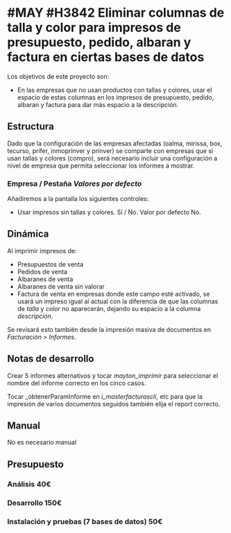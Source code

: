 # #MAY #H3842 Eliminar columnas de talla y color para impresos de presupuesto, pedido, albaran y factura en ciertas bases de datos

Los objetivos de este proyecto son:
+ En las empresas que no usan productos con tallas y colores, usar el espacio de estas columnas en los impresos de presupuesto, pedido, albaran y factura para dar más espacio a la descripción.

## Estructura
Dado que la configuración de las empresas afectadas (oalma, mirissa, box, tecurso, prifer, inmoprinver y prinver) se comparte con empresas que sí usan tallas y colores (compro), será necesario incluir una configuración a nivel de empresa que permita seleccionar los informes a mostrar.

### Empresa / Pestaña _Valores por defecto_
Añadiremos a la pantalla los siguientes controles:
+ Usar impresos sin tallas y colores. Sí / No. Valor por defecto No.

## Dinámica
Al imprimir impresos de:
+ Presupuestos de venta
+ Pedidos de venta
+ Albaranes de venta
+ Albaranes de venta sin valorar
+ Factura de venta
en empresas donde este campo esté activado, se usará un impreso igual al actual con la diferencia de que las columnas de _talla_ y _color_ no aparecerán, dejando su espacio a la columna _descripción_.

Se revisará esto también desde la impresión masiva de documentos en _Facturación > Informes_.

## Notas de desarrollo
Crear 5 informes alternativos y tocar _mayton_imprimir_ para seleccionar el nombre del informe correcto en los cinco casos.

Tocar _obtenerParamInforme en _i_masterfacturascli_, etc para que la impresión de varios documentos seguidos también elija el report correcto.

## Manual
No es necesario manual

## Presupuesto
### Análisis 40€
### Desarrollo 150€
### Instalación y pruebas (7 bases de datos) 50€